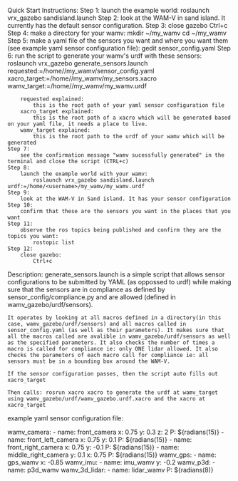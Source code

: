 Quick Start Instructions:
	Step 1:
		launch the example world:
			roslaunch vrx_gazebo sandisland.launch
	Step 2:
		look at the WAM-V in sand island. It currently has the default sensor configuration.
	Step 3:
		close gazebo
			Ctrl+c
	Step 4:
		make a directory for your wamv:
			mkdir ~/my_wamv
			cd ~/my_wamv
	Step 5:
		make a yaml file of the sensors you want and where you want them (see example yaml sensor configuration file):
			gedit sensor_config.yaml
	Step 6:
		run the script to generate your wamv's urdf with these sensors:
			 roslaunch vrx_gazebo generate_sensors.launch requested:=/home/<username>/my_wamv/sensor_config.yaml xacro_target:=/home/<username>/my_wamv/my_sensors.xacro wamv_target:=/home/<username>/my_wamv/my_wamv.urdf

		requested explained:
			this is the root path of your yaml sensor configuration file
		xacro_target explained:
			this is the root path of a xacro which will be generated based on your yaml file, it needs a place to live.
		wamv_target explained:
			this is the root path to the urdf of your wamv which will be generated
	Step 7:
		see the confirmation message "wamv sucessfully generated" in the terminal and close the script (CTRL+c)
	Step 8:
		launch the example world with your wamv:
			roslaunch vrx_gazebo sandisland.launch urdf:=/home/<username>/my_wamv/my_wamv.urdf
	Step 9:
		look at the WAM-V in Sand island. It has your sensor configuration
	Step 10:
		confirm that these are the sensors you want in the places that you want
	Step 11:
		observe the ros topics being published and confirm they are the topics you want:
			rostopic list
	Step 12:
		close gazebo:
			Ctrl+c
Description:
	generate_sensors.launch is a simple script that allows sensor configurations to be submitted by YAML (as oppossed to urdf) while making sure that the sensors are in compliance as defined by sensor_config/compliance.py and are allowed (defined in wamv_gazebo/urdf/sensors).
	
	It operates by looking at all macros defined in a directory(in this case, wamv_gazebo/urdf/sensors) and all macros called in sensor_config.yaml (as well as their parameters). It makes sure that all the macros called are avalible in wamv_gazebo/urdf/sensors as well as the specified parameters. It also checks the number of times a macro is called for compliance ie: only ONE lidar allowed. It also checks the parameters of each macro call for compliance ie: all sensors must be in a bounding box around the WAM-V.

	If the sensor configuration passes, then the script auto fills out xacro_target 

	Then calls: rosrun xacro xacro to generate the urdf at wamv_target using wamv_gazebo/urdf/wamv_gazebo.urdf.xacro and the xacro at xacro_target



example yaml sensor configuration file:

wamv_camera:
    - name: front_camera
      x: 0.75
      y: 0.3
      z: 2
      P: ${radians(15)}
    - name: front_left_camera
      x: 0.75
      y: 0.1
      P: ${radians(15)}
    - name: front_right_camera
      x: 0.75
      y: -0.1
      P: ${radians(15)}
    - name: middle_right_camera
      y: 0.1
      x: 0.75
      P: ${radians(15)}
wamv_gps:
    - name: gps_wamv
      x: -0.85
wamv_imu:
    - name: imu_wamv
      y: -0.2
wamv_p3d:
    - name: p3d_wamv
wamv_3d_lidar:
    - name: lidar_wamv
      P: ${radians(8)}